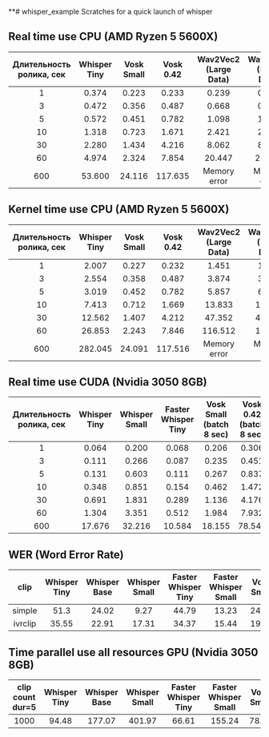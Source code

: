 **# whisper_example
Scratches for a quick launch of whisper


## **Real time use CPU (AMD Ryzen 5 5600X)**

|Длительность ролика, сек|Whisper Tiny|Vosk Small|Vosk 0.42|Wav2Vec2 (Large Data)|Wav2Vec2 (Small Data)|
| :-: | :-: | :-: | :-: | :-: | :-: |
|1|0\.374|0\.223|0\.233|0\.239|0\.245|
|3|0\.472|0\.356|0\.487|0\.668|0\.645|
|5|0\.572|0\.451|0\.782|1\.098|1\.012|
|10|1\.318|0\.723|1\.671|2\.421|2\.273|
|30|2\.280|1\.434|4\.216|8\.062|8\.166|
|60|4\.974|2\.324|7\.854|20\.447|20\.706|
|600|53\.600|24\.116|117\.635|Memory error|Memory error|
## **Kernel time use CPU (AMD Ryzen 5 5600X)**
 
|Длительность ролика, сек|Whisper Tiny|Vosk Small|Vosk 0.42|Wav2Vec2 (Large Data)|Wav2Vec2 (Small Data)|
| :-: | :-: | :-: | :-: | :-: | :-: |
|1|2\.007|0\.227|0\.232|1\.451|1\.416|
|3|2\.554|0\.358|0\.487|3\.874|3\.873|
|5|3\.019|0\.452|0\.782|5\.857|6\.200|
|10|7\.413|0\.712|1\.669|13\.833|13\.350|
|30|12\.562|1\.407|4\.212|47\.352|47\.145|
|60|26\.853|2\.243|7\.846|116\.512|117\.32|
|600|282\.045|24\.091|117\.516|Memory error|Memory error|
## **Real time use CUDA (Nvidia 3050 8GB)**

|Длительность ролика, сек|Whisper Tiny|Whisper Small|Faster Whisper Tiny|Vosk Small (batch 8 sec)|Vosk 0.42 (batch 8 sec)|Wav2Vec2|Nvidia NeMo|
| :-: | :-: | :-: | :-: | :-: | :-: | :-: | :-: |
|1|0\.064|0\.200|0\.068|0\.206|0\.306|0\.028|0\.029|
|3|0\.111|0\.266|0\.087|0\.235|0\.451|0\.054|0\.027|
|5|0\.131|0\.603|0\.111|0\.267|0\.837|0\.073|0\.028|
|10|0\.348|0\.851|0\.154|0\.462|1\.472|0\.165|0\.035|
|30|0\.691|1\.831|0\.289|1\.136|4\.176|0\.535|0\.069|
|60|1\.304|3\.351|0\.512|1\.984|7\.932|1\.352|0\.104|
|600|17\.676|32\.216|10\.584|18\.155|78\.541|Mem error|0\.684|
## **WER (Word Error Rate)**

|clip|Whisper Tiny|Whisper Base|Whisper Small|Faster Whisper Tiny|Faster Whisper Small|Vosk Small |Vosk 0.22|Vosk 0.42 |Wav2Vec2|Nvidia NeMo (Sber)|
| :-: | :-: | :-: | :-: | :-: | :-: | :-: | :-: | :-: | :-: | :-: |
|simple|51\.3|24\.02|9\.27|44\.79|13\.23|24\.68|20\.14|15\.51|39\.94|39\.61|
|ivrclip|35\.55|22\.91|17\.31|34\.37|15\.44|19\.39|18\.47|16\.39|30\.67|24\.49|

## **Time parallel use all resources GPU (Nvidia 3050 8GB)**

| clip count dur=5 | Whisper Tiny | Whisper Base | Whisper Small | Faster Whisper Tiny | Faster Whisper Small | Vosk Small | Vosk 0.22 | Vosk 0.42 | Wav2Vec2 | Nvidia NeMo (Sber) |
| :-: | :-: | :-: | :-: | :-: | :-: | :-: | :-: | :-: | :-: | :-: |
| 1000 | 94.48 | 177.07 | 401.97 | 66.61 | 155.24 | 78.67 | 70.52 | 762.28 | 90.118 | 67.147 |
